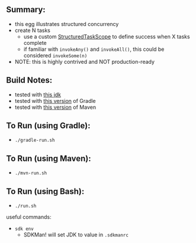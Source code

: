 
Summary:
---------

* this egg illustrates structured concurrency
* create N tasks
    - use a custom [StructuredTaskScope](https://download.java.net/java/early_access/loom/docs/api/jdk.incubator.concurrent/jdk/incubator/concurrent/StructuredTaskScope.html) to define success when X tasks complete 
    - if familiar with `invokeAny()` and `invokeAll()`, this could be considered `invokeSome(n)`
* NOTE: this is highly contrived and NOT production-ready

Build Notes:
------------

* tested with [this jdk](../JDK.version.md)
* tested with [this version](../Gradle.version.md) of Gradle 
* tested with [this version](../Maven.version.md) of Maven 

To Run (using Gradle):
---------------------

* `./gradle-run.sh`

To Run (using Maven):
---------------------

* `./mvn-run.sh`

To Run (using Bash):
----------------------

* `./run.sh`

useful commands:

* `sdk env`
    - SDKMan! will set JDK to value in `.sdkmanrc`

